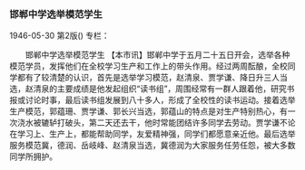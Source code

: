 ### 邯郸中学选举模范学生

1946-05-30
第2版()
专栏：

　　邯郸中学选举模范学生
    【本市讯】邯郸中学于五月二十五日开会，选举各种模范学员，发挥他们在全校学习生产和工作上的带头作用。经过两周酝酿，全校同学都有了较清楚的认识，首先是选举学习模范，赵清泉、贾学谦、降日升三人当选，赵清泉的主要成绩是他发起组织“读书组”，周围经常有一群人跟着他，研究书报或讨论时事，最后读书组发展到八十多人，形成了全校性的读书运动。接着选举生产模范，郭蕴珊、贾学谦、郭长兴当选，郭蕴山的特点是对生产特别热心，有一次浇水被辘轳打破头，第二天还去干，他时常能团结许多同学去劳动。贾学谦不论在学习上、生产上，都能帮助同学，友爱精神强，同学们都愿意亲近他。最后选举服务模范冀，德润、岳岐峰、赵清泉当选，冀德润为大家服务任劳任怨，被大多数同学所拥护。
